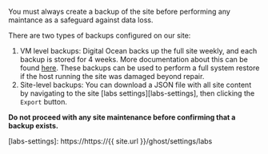 You must always create a backup of the site before performing any maintance as
a safeguard against data loss.

There are two types of backups configured on our site:

1. VM level backups: Digital Ocean backs up the full site weekly, and each
   backup is stored for 4 weeks. More documentation about this can be found
   [here][do-backup-docs]. These backups can be used to perform a full system
   restore if the host running the site was damaged beyond repair.
1. Site-level backups: You can download a JSON file with all site content
   by navigating to the site [labs settings][labs-settings], then clicking the
   `Export` button.

**Do not proceed with any site maintenance before confirming that a backup exists.**

[do-backup-docs]: https://docs.digitalocean.com/products/images/backups/
[ghost-backup-docs]: https://ghost.org/help/the-importer/#exports-in-ghost
[labs-settings]: https://https://{{ site.url }}/ghost/settings/labs
